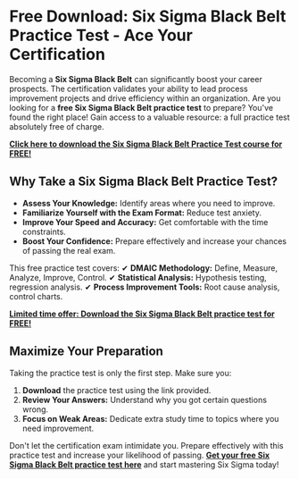 # Free Download: Six Sigma Black Belt Practice Test - Ace Your Certification

Becoming a **Six Sigma Black Belt** can significantly boost your career prospects. The certification validates your ability to lead process improvement projects and drive efficiency within an organization. Are you looking for a **free Six Sigma Black Belt practice test** to prepare? You've found the right place! Gain access to a valuable resource: a full practice test absolutely free of charge.

[**Click here to download the Six Sigma Black Belt Practice Test course for FREE!**](https://udemywork.com/six-sigma-black-belt-practice-test)

## Why Take a Six Sigma Black Belt Practice Test?

- **Assess Your Knowledge:** Identify areas where you need to improve.
- **Familiarize Yourself with the Exam Format:** Reduce test anxiety.
- **Improve Your Speed and Accuracy:** Get comfortable with the time constraints.
- **Boost Your Confidence:** Prepare effectively and increase your chances of passing the real exam.

This free practice test covers:
✔ **DMAIC Methodology:** Define, Measure, Analyze, Improve, Control.
✔ **Statistical Analysis:** Hypothesis testing, regression analysis.
✔ **Process Improvement Tools:** Root cause analysis, control charts.

[**Limited time offer: Download the Six Sigma Black Belt practice test for FREE!**](https://udemywork.com/six-sigma-black-belt-practice-test)

## Maximize Your Preparation

Taking the practice test is only the first step. Make sure you:

1. **Download** the practice test using the link provided.
2. **Review Your Answers:** Understand why you got certain questions wrong.
3. **Focus on Weak Areas:** Dedicate extra study time to topics where you need improvement.

Don't let the certification exam intimidate you. Prepare effectively with this practice test and increase your likelihood of passing. **[Get your free Six Sigma Black Belt practice test here](https://udemywork.com/six-sigma-black-belt-practice-test)** and start mastering Six Sigma today!

